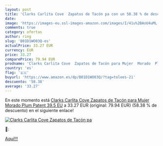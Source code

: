 ```yaml
---
layout: post
title: 'Clarks Carlita Cove  Zapatos de Tacón pa con un 58.38 % de descuento'
date: 
image: 'https://images-eu.ssl-images-amazon.com/images/I/41u%2BAoU4uML._SL200_.jpg'
comments: true
category: ofertas
author: ring
slug: 'B01D1WO03Q-es'
actualPrice: 33.27 EUR
currency: EUR
price: 33.27
comparePrice: 79.94 EUR
prodname: 'Clarks Carlita Cove  Zapatos de Tacón para Mujer  Morado  Plum Patent   39.5 EU'
country: 'es'
flag: '🇪🇸'
buyurl: 'https://www.amazon.es/dp/B01D1WO03Q/?tag=tolees-21'
descuento: '58.38'
average: '33.27'
---
```


En este momento está [Clarks Carlita Cove  Zapatos de Tacón para Mujer  Morado  Plum Patent   39.5 EU](https://www.amazon.es/dp/B01D1WO03Q/?tag=tolees-21) a 33.27 EUR (original: 79.94 EUR) (58.38 %  de descuento) en el siguiente enlace!

[![Clarks Carlita Cove  Zapatos de Tacón pa](https://images-eu.ssl-images-amazon.com/images/I/41u%2BAoU4uML._SL200_.jpg)](https://www.amazon.es/dp/B01D1WO03Q/?tag=tolees-21)

🔎:


[Aquí!!!](https://www.amazon.es/dp/B01D1WO03Q/?tag=tolees-21)
